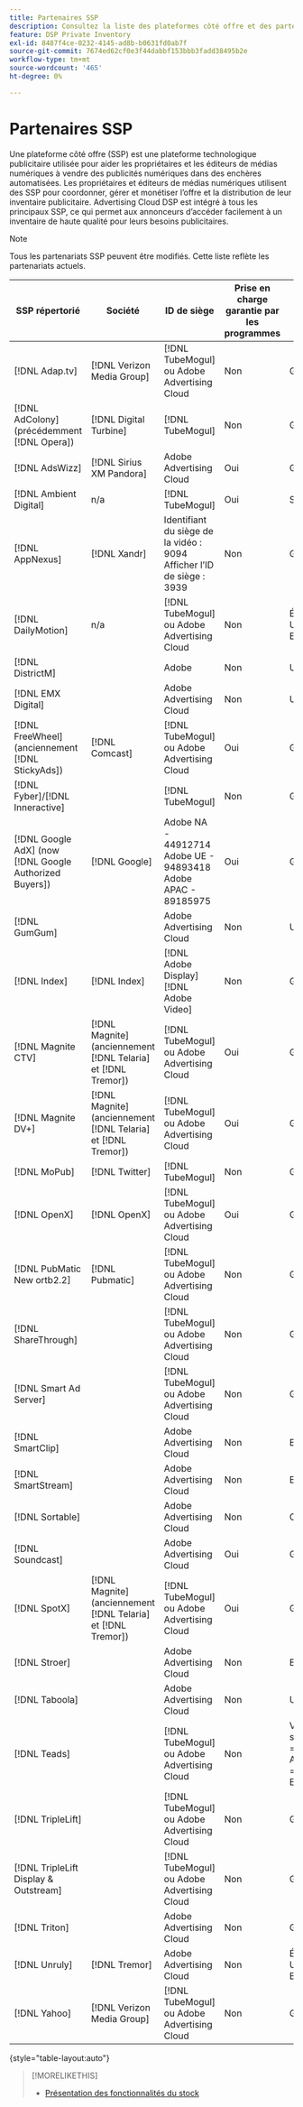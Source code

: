 ```yaml
---
title: Partenaires SSP
description: Consultez la liste des plateformes côté offre et des partenaires d’échange ouverts disponibles.
feature: DSP Private Inventory
exl-id: 8487f4ce-0232-4145-ad8b-b0631fd0ab7f
source-git-commit: 7674ed62cf0e3f44dabbf153bbb3fadd38495b2e
workflow-type: tm+mt
source-wordcount: '465'
ht-degree: 0%

---
```


# Partenaires SSP

Une plateforme côté offre (SSP) est une plateforme technologique publicitaire utilisée pour aider les propriétaires et les éditeurs de médias numériques à vendre des publicités numériques dans des enchères automatisées. Les propriétaires et éditeurs de médias numériques utilisent des SSP pour coordonner, gérer et monétiser l’offre et la distribution de leur inventaire publicitaire. Advertising Cloud DSP est intégré à tous les principaux SSP, ce qui permet aux annonceurs d’accéder facilement à un inventaire de haute qualité pour leurs besoins publicitaires.

>[!NOTE]
>
>Tous les partenariats SSP peuvent être modifiés. Cette liste reflète les partenariats actuels.

| SSP répertorié | Société | ID de siège | Prise en charge garantie par les programmes | Région | Devise prise en charge | Bureau vidéo | Mobile de la vidéo | Video CTV | Afficher le bureau | Afficher le mobile | Affichage natif | Ordinateur de bureau audio et mobile |
|--- |--- |--- |--- |--- |--- |--- |--- |--- |--- |--- |--- |--- |
| [!DNL Adap.tv] | [!DNL Verizon Media Group] | [!DNL TubeMogul] ou Adobe Advertising Cloud | Non | Global | USD | X | X | X |  |  |  |  |
| [!DNL AdColony] (précédemment [!DNL Opera]) | [!DNL Digital Turbine] | [!DNL TubeMogul] | Non | Global | USD |  | x |  | x | x |  |  |
| [!DNL AdsWizz] | [!DNL Sirius XM Pandora] | Adobe Advertising Cloud | Oui | Global | USD, EUR, GBP |  |  |  |  |  |  | x |
| [!DNL Ambient Digital] | n/a | [!DNL TubeMogul] | Oui | SEA | USD |  | x |  | x |  |  | x |
| [!DNL AppNexus] | [!DNL Xandr] | Identifiant du siège de la vidéo : 9094<br>Afficher l’ID de siège : 3939 | Non | Global | USD | x | x | x | x | x |  |  |
| [!DNL DailyMotion] | n/a | [!DNL TubeMogul] ou Adobe Advertising Cloud | Non | États-Unis + EMEA | USD, EUR | x | x | x |  |  |  |  |
| [!DNL DistrictM] |  | Adobe | Non | US/CA | USD |  |  |  | x | x |  |  |
| [!DNL EMX Digital] |  | Adobe Advertising Cloud | Non | US/CA | USD | x | x | x |  |  |  |  |
| [!DNL FreeWheel] (anciennement [!DNL StickyAds]) | [!DNL Comcast] | [!DNL TubeMogul] ou Adobe Advertising Cloud | Oui | Global | USD, EUR, AUD, GBP | x | x | x |  |  |  |  |
| [!DNL Fyber]/[!DNL Inneractive] |  | [!DNL TubeMogul] | Non | Global | USD | x | x |  |  |  |  |  |
| [!DNL Google AdX] (now [!DNL Google Authorized Buyers]) | [!DNL Google] | Adobe NA - 44912714<br>Adobe UE - 94893418<br>Adobe APAC - 89185975 | Oui | Global | USD, BRL | x | x | x | x | x |  | x |
| [!DNL GumGum] |  | Adobe Advertising Cloud | Non | US/CA | USD | x | x |  | x | x |  |  |
| [!DNL Index] | [!DNL Index] | [!DNL Adobe Display]<br>[!DNL Adobe Video] | Non | Global | USD | x | x | x | x | x |  |  |
| [!DNL Magnite CTV] | [!DNL Magnite] (anciennement [!DNL Telaria] et [!DNL Tremor]) | [!DNL TubeMogul] ou Adobe Advertising Cloud | Oui | Global | AUD, USD | x | x | x |  |  |  |  |
| [!DNL Magnite DV+] | [!DNL Magnite] (anciennement [!DNL Telaria] et [!DNL Tremor]) | [!DNL TubeMogul] ou Adobe Advertising Cloud | Oui | Global | USD | x | x | x | x | x |  | x |
| [!DNL MoPub] | [!DNL Twitter] | [!DNL TubeMogul] | Non | Global | USD |  | x |  |  |  |  |  |
| [!DNL OpenX] | [!DNL OpenX] | [!DNL TubeMogul] ou Adobe Advertising Cloud | Oui | Global | USD | x |  |  | x | x |  |  |
| [!DNL PubMatic New ortb2.2] | [!DNL Pubmatic] | [!DNL TubeMogul] ou Adobe Advertising Cloud | Non | Global | USD | x | x | x | x | x |  |  |
| [!DNL ShareThrough] |  | [!DNL TubeMogul] ou Adobe Advertising Cloud | Non | Global | USD | x | x |  | x | x | x |  |
| [!DNL Smart Ad Server] |  | [!DNL TubeMogul] ou Adobe Advertising Cloud | Non | Global | USD, EUR | x | x |  | x | x |  |  |
| [!DNL SmartClip] |  | Adobe Advertising Cloud | Non | EMEA | Toutes les devises | x | x | x | x | x |  |  |
| [!DNL SmartStream] |  | Adobe Advertising Cloud | Non | EMEA | EUR, USD | x | x |  |  |  |  |  |
| [!DNL Sortable] |  | Adobe Advertising Cloud | Non | CA | USD |  |  |  | x | x |  |  |
| [!DNL Soundcast] |  | Adobe Advertising Cloud | Oui | Global | EUR, USD |  |  |  |  |  |  | x |
| [!DNL SpotX] | [!DNL Magnite] (anciennement [!DNL Telaria] et [!DNL Tremor]) | [!DNL TubeMogul] ou Adobe Advertising Cloud | Oui | Global | USD | x | x | x |  |  |  |  |
| [!DNL Stroer] |  | Adobe Advertising Cloud | Non | EMEA | USD | x | x |  | x | x |  |  |
| [!DNL Taboola] |  | Adobe Advertising Cloud | Non | US/CA | USD | x | x |  |  |  |  |  |
| [!DNL Teads] |  | [!DNL TubeMogul] ou Adobe Advertising Cloud | Non | Vidéo sortante = Global<br>Affichage = NA + EMEA | USD | x | x |  | x | x |  |  |
| [!DNL TripleLift] |  | [!DNL TubeMogul] ou Adobe Advertising Cloud | Non | Global | USD |  |  |  |  |  | x |  |
| [!DNL TripleLift Display & Outstream] |  | [!DNL TubeMogul] ou Adobe Advertising Cloud | Non | Global | USD | x | x |  | x | x |  |  |
| [!DNL Triton] |  | Adobe Advertising Cloud | Non | Global | USD |  |  |  |  |  |  | x |
| [!DNL Unruly] | [!DNL Tremor] | Adobe Advertising Cloud | Non | États-Unis + EMEA | USD | x | x |  |  |  |  |  |
| [!DNL Yahoo] | [!DNL Verizon Media Group] | [!DNL TubeMogul] ou Adobe Advertising Cloud | Non | Global | USD |  |  |  | x | x |  |  |

{style=&quot;table-layout:auto&quot;}

>[!MORELIKETHIS]
>
>* [Présentation des fonctionnalités du stock](inventory-overview.md)

